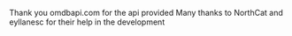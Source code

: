 Thank you omdbapi.com for the api provided
Many thanks to NorthCat and eyllanesc for their help in the development
